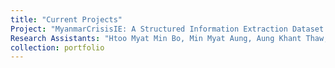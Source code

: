 ```yaml
---
title: "Current Projects"
Project: "MyanmarCrisisIE: A Structured Information Extraction Dataset for Crisis News in the Burmese Language (Funded By Department of Computer Engineering, KMUTT)"
Research Assistants: "Htoo Myat Min Bo, Min Myat Aung, Aung Khant Thaw, Zaw Lin Htut, Htet Arkar Kyaw"
collection: portfolio
---
```


